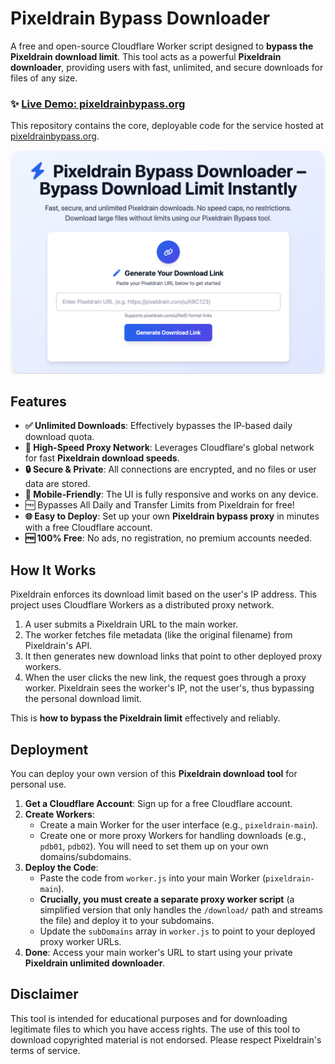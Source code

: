 # Pixeldrain Bypass Downloader

A free and open-source Cloudflare Worker script designed to **bypass the Pixeldrain download limit**. This tool acts as a powerful **Pixeldrain downloader**, providing users with fast, unlimited, and secure downloads for files of any size.

### ✨ **[Live Demo: pixeldrainbypass.org](https://pixeldrainbypass.org)**

This repository contains the core, deployable code for the service hosted at [pixeldrainbypass.org](https://pixeldrainbypass.org).

![Project Preview](/index.png)

## Features

-   **✅ Unlimited Downloads**: Effectively bypasses the IP-based daily download quota.
-   **🚀 High-Speed Proxy Network**: Leverages Cloudflare's global network for fast **Pixeldrain download speeds**.
-   **🔒 Secure & Private**: All connections are encrypted, and no files or user data are stored.
-   **📱 Mobile-Friendly**: The UI is fully responsive and works on any device.
-   🆓 Bypasses All Daily and Transfer Limits from Pixeldrain for free!
-   **🌐 Easy to Deploy**: Set up your own **Pixeldrain bypass proxy** in minutes with a free Cloudflare account.
-   **🆓 100% Free**: No ads, no registration, no premium accounts needed.

## How It Works

Pixeldrain enforces its download limit based on the user's IP address. This project uses Cloudflare Workers as a distributed proxy network.

1.  A user submits a Pixeldrain URL to the main worker.
2.  The worker fetches file metadata (like the original filename) from Pixeldrain's API.
3.  It then generates new download links that point to other deployed proxy workers.
4.  When the user clicks the new link, the request goes through a proxy worker. Pixeldrain sees the worker's IP, not the user's, thus bypassing the personal download limit.

This is **how to bypass the Pixeldrain limit** effectively and reliably.

## Deployment

You can deploy your own version of this **Pixeldrain download tool** for personal use.

1.  **Get a Cloudflare Account**: Sign up for a free Cloudflare account.
2.  **Create Workers**:
    *   Create a main Worker for the user interface (e.g., `pixeldrain-main`).
    *   Create one or more proxy Workers for handling downloads (e.g., `pdb01`, `pdb02`). You will need to set them up on your own domains/subdomains.
3.  **Deploy the Code**:
    *   Paste the code from `worker.js` into your main Worker (`pixeldrain-main`).
    *   **Crucially, you must create a separate proxy worker script** (a simplified version that only handles the `/download/` path and streams the file) and deploy it to your subdomains.
    *   Update the `subDomains` array in `worker.js` to point to your deployed proxy worker URLs.
4.  **Done**: Access your main worker's URL to start using your private **Pixeldrain unlimited downloader**.

## Disclaimer

This tool is intended for educational purposes and for downloading legitimate files to which you have access rights. The use of this tool to download copyrighted material is not endorsed. Please respect Pixeldrain's terms of service.
